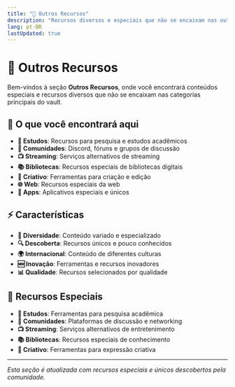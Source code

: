 ```yaml
---
title: "🎲 Outros Recursos"
description: "Recursos diversos e especiais que não se encaixam nas outras categorias principais"
lang: pt-BR
lastUpdated: true
---
```


# 🎲 Outros Recursos

Bem-vindos à seção **Outros Recursos**, onde você encontrará conteúdos especiais e recursos diversos que não se encaixam nas categorias principais do vault.

## 🎯 O que você encontrará aqui

- **🔬 Estudos**: Recursos para pesquisa e estudos acadêmicos
- **💬 Comunidades**: Discord, fóruns e grupos de discussão
- **📺 Streaming**: Serviços alternativos de streaming
- **📚 Bibliotecas**: Recursos especiais de bibliotecas digitais
- **🎨 Criativo**: Ferramentas para criação e edição
- **🌐 Web**: Recursos especiais da web
- **📱 Apps**: Aplicativos especiais e únicos

## ⚡ Características

- **🎨 Diversidade**: Conteúdo variado e especializado
- **🔍 Descoberta**: Recursos únicos e pouco conhecidos
- **🌍 Internacional**: Conteúdo de diferentes culturas
- **🆕 Inovação**: Ferramentas e recursos inovadores
- **📊 Qualidade**: Recursos selecionados por qualidade

## 🚀 Recursos Especiais

- **🔬 Estudos**: Ferramentas para pesquisa acadêmica
- **💬 Comunidades**: Plataformas de discussão e networking
- **📺 Streaming**: Serviços alternativos de entretenimento
- **📚 Bibliotecas**: Recursos especiais de conhecimento
- **🎨 Criativo**: Ferramentas para expressão criativa

---

*Esta seção é atualizada com recursos especiais e únicos descobertos pela comunidade.*